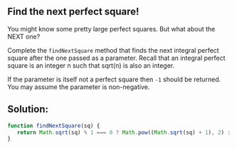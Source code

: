 
## Find the next perfect square!
You might know some pretty large perfect squares. But what about the NEXT one?

Complete the `findNextSquare` method that finds the next integral perfect square after the one passed as a parameter. Recall that an integral perfect square is an integer n such that sqrt(n) is also an integer.

If the parameter is itself not a perfect square then `-1` should be returned. You may assume the parameter is non-negative.




## Solution:

```javascript
function findNextSquare(sq) {
   return Math.sqrt(sq) % 1 === 0 ? Math.pow((Math.sqrt(sq) + 1), 2) : -1;
}
```



